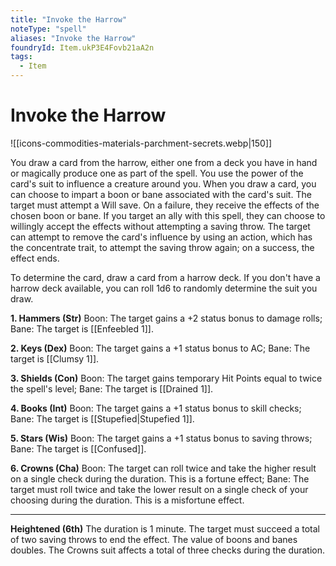 ```yaml
---
title: "Invoke the Harrow"
noteType: "spell"
aliases: "Invoke the Harrow"
foundryId: Item.ukP3E4Fovb21aA2n
tags:
  - Item
---
```


# Invoke the Harrow
![[icons-commodities-materials-parchment-secrets.webp|150]]

You draw a card from the harrow, either one from a deck you have in hand or magically produce one as part of the spell. You use the power of the card's suit to influence a creature around you. When you draw a card, you can choose to impart a boon or bane associated with the card's suit. The target must attempt a Will save. On a failure, they receive the effects of the chosen boon or bane. If you target an ally with this spell, they can choose to willingly accept the effects without attempting a saving throw. The target can attempt to remove the card's influence by using an action, which has the concentrate trait, to attempt the saving throw again; on a success, the effect ends.

To determine the card, draw a card from a harrow deck. If you don't have a harrow deck available, you can roll 1d6 to randomly determine the suit you draw.

**1\. Hammers (Str)** Boon: The target gains a +2 status bonus to damage rolls; Bane: The target is [[Enfeebled 1]].

**2\. Keys (Dex)** Boon: The target gains a +1 status bonus to AC; Bane: The target is [[Clumsy 1]].

**3\. Shields (Con)** Boon: The target gains temporary Hit Points equal to twice the spell's level; Bane: The target is [[Drained 1]].

**4\. Books (Int)** Boon: The target gains a +1 status bonus to skill checks; Bane: The target is [[Stupefied|Stupefied 1]].

**5\. Stars (Wis)** Boon: The target gains a +1 status bonus to saving throws; Bane: The target is [[Confused]].

**6\. Crowns (Cha)** Boon: The target can roll twice and take the higher result on a single check during the duration. This is a fortune effect; Bane: The target must roll twice and take the lower result on a single check of your choosing during the duration. This is a misfortune effect.

* * *

**Heightened (6th)** The duration is 1 minute. The target must succeed a total of two saving throws to end the effect. The value of boons and banes doubles. The Crowns suit affects a total of three checks during the duration.
